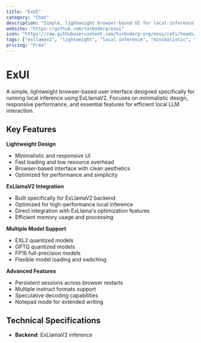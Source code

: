 ```yaml
---
title: "ExUI"
category: "Chat"
description: "Simple, lightweight browser-based UI for local inference using ExLlamaV2 with EXL2, GPTQ, and FP16 model support"
website: "https://github.com/turboderp/exui"
icon: "https://raw.githubusercontent.com/turboderp-org/exui/refs/heads/master/static/gfx/avatar_unicorn.png"
tags: ["exllamav2", "lightweight", "local-inference", "minimalistic", "fast"]
pricing: "Free"
---
```


# ExUI

A simple, lightweight browser-based user interface designed specifically for running local inference using ExLlamaV2. Focuses on minimalistic design, responsive performance, and essential features for efficient local LLM interaction.

## Key Features

**Lightweight Design**
- Minimalistic and responsive UI
- Fast loading and low resource overhead
- Browser-based interface with clean aesthetics
- Optimized for performance and simplicity

**ExLlamaV2 Integration**
- Built specifically for ExLlamaV2 backend
- Optimized for high-performance local inference
- Direct integration with ExLlama's optimization features
- Efficient memory usage and processing

**Multiple Model Support**
- EXL2 quantized models
- GPTQ quantized models  
- FP16 full-precision models
- Flexible model loading and switching

**Advanced Features**
- Persistent sessions across browser restarts
- Multiple instruct formats support
- Speculative decoding capabilities
- Notepad mode for extended writing

## Technical Specifications

- **Backend**: ExLlamaV2 inference
